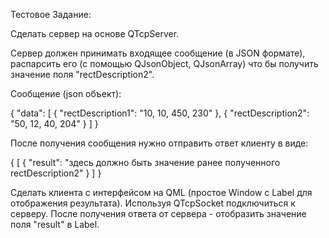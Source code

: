 Тестовое Задание:

Сделать сервер на основе QTcpServer.

Сервер должен принимать входящее сообщение (в JSON формате), распарсить его (с помощью QJsonObject, QJsonArray)  что бы получить значение поля "rectDescription2".

Сообщение (json объект):

{
"data": [ 
{ "rectDescription1": "10, 10, 450, 230" }, 
{ "rectDescription2": "50, 12, 40, 204" }
]
}

После получения сообщения нужно отправить ответ клиенту в виде:

{
[ { "result": "здесь должно быть значение ранее полученного rectDescription2" } ]
}

Сделать клиента с интерфейсом на QML (простое Window c Label для отображения результата).
Используя QTcpSocket подключиться к серверу. После получения ответа от сервера - отобразить значение поля "result" в Label.
